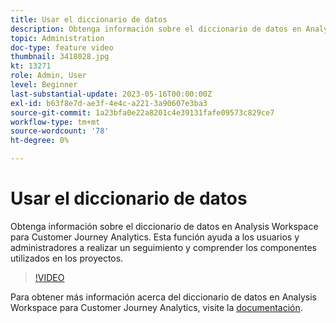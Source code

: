 ```yaml
---
title: Usar el diccionario de datos
description: Obtenga información sobre el diccionario de datos en Analysis Workspace para Customer Journey Analytics. Esta función ayuda a los usuarios y administradores a realizar un seguimiento y comprender los componentes utilizados en los proyectos. 
topic: Administration
doc-type: feature video
thumbnail: 3418028.jpg
kt: 13271
role: Admin, User
level: Beginner
last-substantial-update: 2023-05-16T00:00:00Z
exl-id: b63f8e7d-ae3f-4e4c-a221-3a90607e3ba3
source-git-commit: 1a23bfa0e22a8201c4e39131fafe09573c829ce7
workflow-type: tm+mt
source-wordcount: '78'
ht-degree: 0%

---
```


# Usar el diccionario de datos

Obtenga información sobre el diccionario de datos en Analysis Workspace para Customer Journey Analytics. Esta función ayuda a los usuarios y administradores a realizar un seguimiento y comprender los componentes utilizados en los proyectos. 

>[!VIDEO](https://video.tv.adobe.com/v/3418028/?quality=12&learn=on)

Para obtener más información acerca del diccionario de datos en Analysis Workspace para Customer Journey Analytics, visite la [documentación](https://experienceleague.adobe.com/docs/analytics-platform/using/cja-components/data-dictionary/data-dictionary-overview.html?lang=es).
